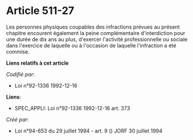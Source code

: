 # Article 511-27

Les personnes physiques coupables des infractions prévues au présent chapitre encourent également la peine complémentaire
d'interdiction pour une durée de dix ans au plus, d'exercer l'activité professionnelle ou sociale dans l'exercice de laquelle
ou à l'occasion de laquelle l'infraction a été commise.

**Liens relatifs à cet article**

_Codifié par_:

  - Loi n°92-1336 1992-12-16

**Liens**:

  - SPEC_APPLI: Loi n°92-1336 1992-12-16 art. 373

_Créé par_:

  - Loi n°94-653 du 29 juillet 1994 - art. 9 () JORF 30 juillet 1994
